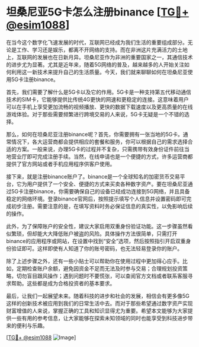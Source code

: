 # 坦桑尼亚5G卡怎么注册binance [[TG💪+ @esim1088](https://t.me/s/esim1088)]

在当今这个数字化飞速发展的时代，互联网已经成为我们生活的重要组成部分。无论是工作、学习还是娱乐，都离不开网络的支持。而在非洲这片充满活力的土地上，互联网的发展也在日新月异。坦桑尼亚作为非洲的重要国家之一，其通信技术的进步尤为显著。尤其是近年来，随着5G网络的普及，越来越多的人开始关注如何利用这一新技术来提升自己的生活质量。今天，我们就来聊聊如何在坦桑尼亚使用5G卡注册binance。

首先，我们需要了解什么是5G卡以及它的作用。5G卡是一种支持第五代移动通信技术的SIM卡，它能够提供比传统4G更快的网速和更稳定的连接。这意味着用户可以在手机上享受更加流畅的视频播放、更快的数据下载速度以及更高质量的在线游戏体验。对于那些需要频繁进行跨境交易的人来说，5G卡无疑是一个不错的选择。

那么，如何在坦桑尼亚注册binance呢？首先，你需要拥有一张当地的5G卡。通常情况下，各大运营商都会提供相应的套餐和服务，你可以根据自己的需求选择合适的方案。一般来说，办理5G卡的过程并不复杂，只需携带有效身份证件前往当地营业厅即可完成注册手续。当然，在线申请也是一个便捷的方式，许多运营商都提供了官方网站或者手机应用程序供客户使用。

接下来，就是注册binance账户了。binance是一个全球知名的加密货币交易平台，它为用户提供了一个安全、便捷的方式来买卖各种数字资产。要在坦桑尼亚通过5G卡注册binance，你需要确保自己的设备已经成功连接到5G网络，并且具备稳定的网络环境。登录binance官网后，按照提示填写个人信息并设置密码即可完成初步注册。需要注意的是，在填写资料时务必保证信息的真实性，以免影响后续的操作。

此外，为了保障账户的安全性，建议大家启用双重身份验证功能。这一步骤虽然看似繁琐，但却能大大降低账户被盗的风险。具体操作方法很简单，只需打开binance的应用程序或网站，在设置中找到“安全”选项，然后按照指引开启双重身份验证即可。这样即使有人知道了你的账号密码，也无法轻易登录你的账户。

除了上述步骤之外，还有一些小贴士可以帮助你在使用过程中更加得心应手。比如，定期检查账户余额，避免因资金不足而无法及时参与交易；合理规划投资策略，切勿盲目跟风操作；遇到问题时不要慌张，可以查阅官方文档或者联系客服寻求帮助。这些都是成为合格投资者的基本要求。

最后，让我们一起展望未来。随着科技的进步和社会的发展，相信会有更多像5G这样的创新技术被应用到我们的日常生活中去。而对于那些希望通过数字资产实现财富增值的人来说，掌握正确的工具和知识显得尤为重要。希望本文能够为大家提供一些有用的参考信息，让大家能够在探索未知领域的同时也能享受到科技进步带来的便利与乐趣。

[[TG💪+ @esim1088](https://t.me/s/esim1088) ![Image](https://i.postimg.cc/4NQfJmqS/Snipaste-2025-05-13-00-14-12.png)]